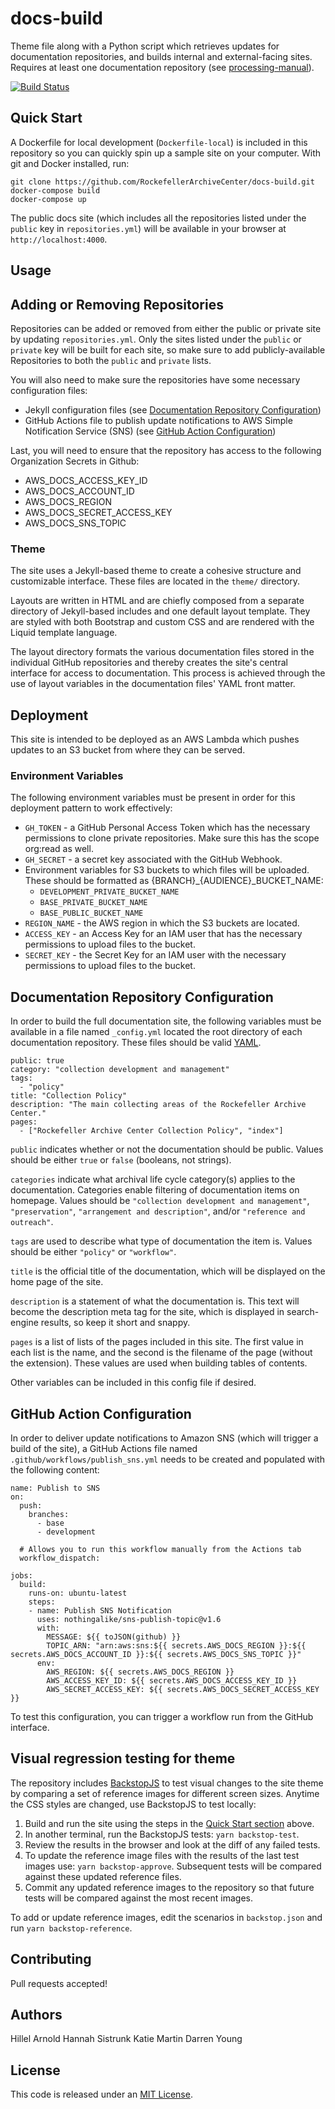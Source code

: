 # docs-build

Theme file along with a Python script which retrieves updates for documentation
repositories, and builds internal and external-facing sites. Requires at
least one documentation repository (see [processing-manual](https://github.com/RockefellerArchiveCenter/processing-manual)).

[![Build Status](https://app.travis-ci.com/RockefellerArchiveCenter/docs-build.svg?branch=base)](https://app.travis-ci.com/RockefellerArchiveCenter/docs-build)

## Quick Start

A Dockerfile for local development (`Dockerfile-local`) is included in this repository so you can quickly spin up a sample site on your computer. With git and Docker installed, run:

    git clone https://github.com/RockefellerArchiveCenter/docs-build.git
    docker-compose build
    docker-compose up

The public docs site (which includes all the repositories listed under the `public`
key in `repositories.yml`) will be available in your browser at `http://localhost:4000`.

## Usage

## Adding or Removing Repositories

Repositories can be added or removed from either the public or private site by
updating `repositories.yml`. Only the sites listed under the `public` or `private`
key will be built for each site, so make sure to add publicly-available Repositories
to both the `public` and `private` lists.

You will also need to make sure the repositories
have some necessary configuration files:
- Jekyll configuration files (see [Documentation Repository Configuration](#documentation-repository-configuration))
- GitHub Actions file to publish update notifications to AWS Simple
Notification Service (SNS) (see [GitHub Action Configuration](#github-action-configuration))

Last, you will need to ensure that the repository has access to the following
Organization Secrets in Github:
- AWS_DOCS_ACCESS_KEY_ID
- AWS_DOCS_ACCOUNT_ID
- AWS_DOCS_REGION
- AWS_DOCS_SECRET_ACCESS_KEY
- AWS_DOCS_SNS_TOPIC


### Theme

The site uses a Jekyll-based theme to create a cohesive structure and
customizable interface. These files are located in the `theme/` directory.

Layouts are written in HTML and are chiefly composed from a separate directory
of Jekyll-based includes and one default layout template. They are styled with
both Bootstrap and custom CSS and are rendered with the Liquid template language.

The layout directory formats the various documentation files stored in the
individual GitHub repositories and thereby creates the site's central interface for access to documentation. This process is achieved through the use of layout variables in the documentation files' YAML front matter.

## Deployment

This site is intended to be deployed as an AWS Lambda which pushes updates
to an S3 bucket from where they can be served.

### Environment Variables

The following environment variables must be present in order for this deployment pattern to work effectively:
- `GH_TOKEN` - a GitHub Personal Access Token which has the necessary permissions
  to clone private repositories. Make sure this  has the scope org:read as well.
- `GH_SECRET` - a secret key associated with the GitHub Webhook.
- Environment variables for S3 buckets to which files will be uploaded. These
  should be formatted as {BRANCH}_{AUDIENCE}_BUCKET_NAME:
  - `DEVELOPMENT_PRIVATE_BUCKET_NAME`
  - `BASE_PRIVATE_BUCKET_NAME`
  - `BASE_PUBLIC_BUCKET_NAME`
- `REGION_NAME` - the AWS region in which the S3 buckets are located.
- `ACCESS_KEY` - an Access Key for an IAM user that has the necessary permissions to upload files to the bucket.
- `SECRET_KEY` - the Secret Key for an IAM user with the necessary permissions to upload files to the bucket.

## Documentation Repository Configuration

In order to build the full documentation site, the following variables must be
available in a file named `_config.yml` located the root directory of each
documentation repository. These files should be valid [YAML](http://yaml.org).

    public: true
    category: "collection development and management"
    tags:
      - "policy"
    title: "Collection Policy"
    description: "The main collecting areas of the Rockefeller Archive Center."
    pages:
      - ["Rockefeller Archive Center Collection Policy", "index"]

`public` indicates whether or not the documentation should be public. Values
should be either `true` or `false` (booleans, not strings).

`categories` indicate what archival life cycle category(s) applies to the documentation. Categories enable filtering of documentation items on homepage. Values should be `"collection development and management"`, `"preservation"`, `"arrangement and description"`, and/or `"reference and outreach"`.

`tags` are used to describe what type of documentation the item is. Values should be either `"policy"` or `"workflow"`.

`title` is the official title of the documentation, which will be displayed on
the home page of the site.

`description` is a statement of what the documentation is. This text will become the description meta tag for the site, which is displayed in search-engine results, so keep it short and snappy.

`pages` is a list of lists of the pages included in this site. The first value
in each list is the name, and the second is the filename of the page (without the
extension). These values are used when building tables of contents.

Other variables can be included in this config file if desired.

## GitHub Action Configuration
In order to deliver update notifications to Amazon SNS (which will trigger a build of the site), a GitHub Actions file named `.github/workflows/publish_sns.yml` needs to be created and populated with the following content:

```
name: Publish to SNS
on:
  push:
    branches:
      - base
      - development

  # Allows you to run this workflow manually from the Actions tab
  workflow_dispatch:

jobs:
  build:
    runs-on: ubuntu-latest
    steps:
    - name: Publish SNS Notification
      uses: nothingalike/sns-publish-topic@v1.6
      with:
        MESSAGE: ${{ toJSON(github) }}
        TOPIC_ARN: "arn:aws:sns:${{ secrets.AWS_DOCS_REGION }}:${{ secrets.AWS_DOCS_ACCOUNT_ID }}:${{ secrets.AWS_DOCS_SNS_TOPIC }}"
      env:
        AWS_REGION: ${{ secrets.AWS_DOCS_REGION }}
        AWS_ACCESS_KEY_ID: ${{ secrets.AWS_DOCS_ACCESS_KEY_ID }}
        AWS_SECRET_ACCESS_KEY: ${{ secrets.AWS_DOCS_SECRET_ACCESS_KEY }}
```

To test this configuration, you can trigger a workflow run from the GitHub interface.

## Visual regression testing for theme

The repository includes [BackstopJS](https://github.com/garris/BackstopJS) to test visual changes to the site theme by comparing a set of reference images for different screen sizes. Anytime the CSS styles are changed, use BackstopJS to test locally:

1. Build and run the site using the steps in the [Quick Start section](#quick-start) above.
2. In another terminal, run the BackstopJS tests: `yarn backstop-test`.
3. Review the results in the browser and look at the diff of any failed tests.
4. To update the reference image files with the results of the last test images use: `yarn backstop-approve`. Subsequent tests will be compared against these updated reference files.
5. Commit any updated reference images to the repository so that future tests will be compared against the most recent images.

To add or update reference images, edit the scenarios in `backstop.json` and run `yarn backstop-reference`.

## Contributing

Pull requests accepted!

## Authors

Hillel Arnold
Hannah Sistrunk
Katie Martin
Darren Young

## License

This code is released under an [MIT License](LICENSE).

